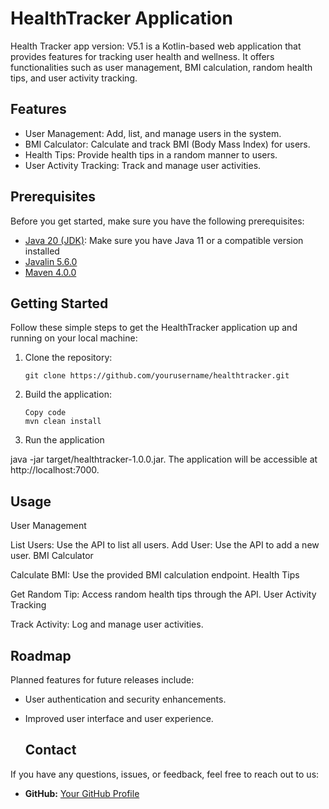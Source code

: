 # HealthTracker Application
Health Tracker app version: V5.1  is a Kotlin-based web application that provides features for tracking user health and wellness. It offers functionalities such as user management, BMI calculation, random health tips, and user activity tracking.
## Features
- User Management: Add, list, and manage users in the system.
- BMI Calculator: Calculate and track BMI (Body Mass Index) for users.
- Health Tips: Provide health tips in a random manner to users.
- User Activity Tracking: Track and manage user activities.
## Prerequisites

Before you get started, make sure you have the following prerequisites:

- [Java 20 (JDK)](https://www.oracle.com/java/technologies/javase-downloads.html): Make sure you have Java 11 or a compatible version installed
- [Javalin 5.6.0](https://javalin.io/)
- [Maven 4.0.0](https://maven.apache.org/download.cgi)
## Getting Started

Follow these simple steps to get the HealthTracker application up and running on your local machine:


1. Clone the repository:                                                                                                                                                                              
   ```shell
   git clone https://github.com/yourusername/healthtracker.git
2. Build the application:
   ```shell
   Copy code
   mvn clean install
3. Run the application

java -jar target/healthtracker-1.0.0.jar. The application will be accessible at http://localhost:7000.                                                                                                                                                                               
 





  
## Usage
User Management

List Users: Use the API to list all users.
Add User: Use the API to add a new user.
BMI Calculator

Calculate BMI: Use the provided BMI calculation endpoint.
Health Tips

Get Random Tip: Access random health tips through the API.
User Activity Tracking

Track Activity: Log and manage user activities.
## Roadmap

Planned features for future releases include:

- User authentication and security enhancements.
- Improved user interface and user experience.

  ## Contact

If you have any questions, issues, or feedback, feel free to reach out to us:

- **GitHub:** [Your GitHub Profile](https://github.com/yourusername)

